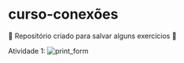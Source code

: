 # curso-conexões

 :rocket: Repositório criado para salvar alguns exercícios :rocket:

 
 Atividade 1:
 ![print_form](https://github.com/dev-Alencar/curso-conex-es/assets/59658258/89c3ebda-904f-47b0-a293-d7acb0b2a34b)

